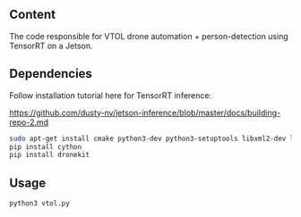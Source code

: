## Content

The code responsible for VTOL drone automation + person-detection using TensorRT on a Jetson.

## Dependencies

Follow installation tutorial here for TensorRT inference:

https://github.com/dusty-nv/jetson-inference/blob/master/docs/building-repo-2.md


```bash
sudo apt-get install cmake python3-dev python3-setuptools libxml2-dev libxslt-dev python-dev 
pip install cython
pip install dronekit 
```

## Usage

```bash
python3 vtol.py
```

